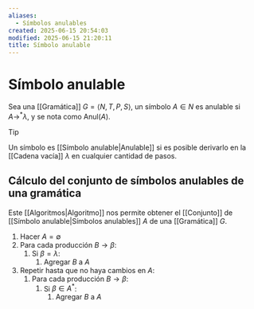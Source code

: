 ```yaml
---
aliases:
  - Símbolos anulables
created: 2025-06-15 20:54:03
modified: 2025-06-15 21:20:11
title: Símbolo anulable
---
```


# Símbolo anulable

Sea una [[Gramática]] $G = \left< N, T, P, S \right>$, un símbolo $A \in N$ es anulable si $A \to^* \lambda$, y se nota como $\text{Anul} \left( A \right)$.

> [!tip]
> Un símbolo es [[Símbolo anulable|Anulable]] si es posible derivarlo en la [[Cadena vacía]] $\lambda$ en cualquier cantidad de pasos.

## Cálculo del conjunto de símbolos anulables de una gramática

Este [[Algoritmos|Algoritmo]] nos permite obtener el [[Conjunto]] de [[Símbolo anulable|Símbolos anulables]] $A$ de una [[Gramática]] $G$.

1. Hacer $A = \emptyset$
2. Para cada producción $B \to \beta$:
	1. Si $\beta = \lambda$:
		1. Agregar $B$ a $A$
3. Repetir hasta que no haya cambios en $A$:
	1. Para cada producción $B \to \beta$:
		1. Si $\beta \in A^*$:
			1. Agregar $B$ a $A$
